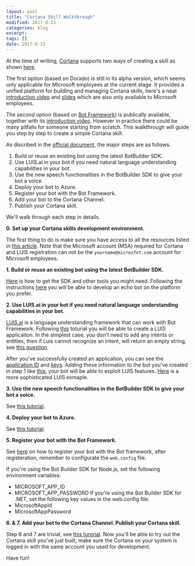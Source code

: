 ```yaml
---
layout: post
title: "Cortana Skill Walkthrough"
modified: 2017-8-23
categories: blog
excerpt:
tags: []
date: 2017-8-23
---
```


At the time of writing, [Cortana](https://developer.microsoft.com/en-us/cortana) supports two ways of creating a skill as shown [here](https://developer.microsoft.com/en-us/cortana/dashboard#!/home).

The first option (based on Dorado) is still in its alpha version, which seems only applicable for Microsoft employees at the current stage. 
It provides a unified platform for building and managing Cortana skills, here's a neat [introduction video](https://microsoft.sharepoint.com/:v:/r/teams/CortanaSkillsKitUpdatesSupportInternal/_layouts/15/guestaccess.aspx?share=EQ9jKaQoIoBAllnGiODg6SYBNLGkxR7fuejMm-Uzt2vRYA)
and [slides](https://microsoft.sharepoint.com/:b:/r/teams/CortanaSkillsKitUpdatesSupportInternal/_layouts/15/guestaccess.aspx?share=EQ1Hn9u9AjZFuJhn_N3MzcwBD_pjs55A8eusS8DClMUDag)
which are also only available to Microsoft employees.

The second option (based on [Bot Framework](https://dev.botframework.com/)) is publically available, together with its [introduction video](https://channel9.msdn.com/Events/Build/2017/B8031).
However in practice there could be many pitfalls for someone starting from scratch. This walkthrough will guide you step by step to create a simple Cortana skill.

As discribed in the [official document](https://docs.microsoft.com/en-us/cortana/tutorials/bot-skills/creating-a-bot-based-skill), the major steps are as follows.
>
1. Build or reuse an existing bot using the latest BotBuilder SDK.
2. Use LUIS.ai in your bot if you need natural language understanding capabilities in your bot.
3. Use the new speech functionalities in the BotBuilder SDK to give your bot a voice.
4. Deploy your bot to Azure.
5. Register your bot with the Bot Framework.
6. Add your bot to the Cortana Channel.
7. Publish your Cortana skill.

We'll walk through each step in details.

**0. Set up your Cortana skills development environment.**

The first thing to do is make sure you have access to all the resources listed in [this article](https://docs.microsoft.com/en-us/cortana/tutorials/setup-dev-env). Note that the Microsoft account (MSA) required for Cortana and LUIS registration can not be the `yourname@microsfot.com` account for Microsoft employees.

**1. Build or reuse an existing bot using the latest BotBuilder SDK.**

[Here](https://docs.microsoft.com/en-us/bot-framework/resources-tools-downloads) is how to get the SDK and other tools you might need.
Following the instructions [here](https://docs.microsoft.com/en-us/bot-framework/bot-builder-overview-getstarted) you will be able to develop an echo bot on the platform you prefer.

**2. Use LUIS.ai in your bot if you need natural language understanding capabilities in your bot.**

[LUIS.ai](https://www.luis.ai) is a language understanding framework that can work with Bot Framework.
Following [this](https://docs.microsoft.com/en-us/azure/cognitive-services/luis/luis-get-started-create-app) toturial you will be able to create a LUIS applicaiton.
In the simplest case, you don't need to add any intents or entities, then if Luis cannot recognize an intent, will return an empty string, see [this question](https://stackoverflow.com/q/41392366/3041068). 

After you've successfully created an application, you can see the [application ID](https://www.luis.ai/applications) and [keys](https://www.luis.ai/keys).
Adding these information to the bot you've created in step 1 like [this](https://github.com/Microsoft/BotBuilder-Samples/blob/master/CSharp/intelligence-LUIS/Dialogs/RootLuisDialog.cs#L14), your bot will be able to exploit LUIS features.
[Here](https://github.com/Microsoft/BotBuilder-Samples/tree/master/CSharp/intelligence-LUIS) is a more sophisticated LUIS exmaple.

**3. Use the new speech functionalities in the BotBuilder SDK to give your bot a voice.**

See [this tutorial](https://docs.microsoft.com/en-us/bot-framework/dotnet/bot-builder-dotnet-cortana-skill).

**4. Deploy your bot to Azure.**

See [this tutorial](https://docs.microsoft.com/en-us/bot-framework/deploy-bot-visual-studio).

**5. Register your bot with the Bot Framework.**

See [here](https://docs.microsoft.com/en-us/bot-framework/portal-register-bot) on how to register your bot with the Bot framework, after registeration, remember to configurate the `web.config` file.

>
If you're using the Bot Builder SDK for Node.js, set the following environment variables:
* MICROSOFT_APP_ID
* MICROSOFT_APP_PASSWORD
If you're using the Bot Builder SDK for .NET, set the following key values in the web.config file:
* MicrosoftAppId
* MicrosoftAppPassword

**6. & 7. Add your bot to the Cortana Channel. Publish your Cortana skill.**

Step 6 and 7 are trivial, see [this turorial](https://docs.microsoft.com/en-us/cortana/tutorials/bot-skills/add-bot-to-cortana-channel). Now you'll be able to try out the Cortana skill you've just built, make sure the Cortana on your system is logged in with the same account you used for development.

Have fun!

